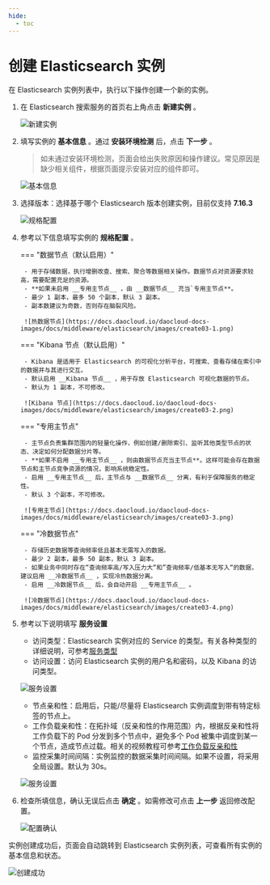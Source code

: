 ```yaml
---
hide:
  - toc
---
```


# 创建 Elasticsearch 实例

在 Elasticsearch 实例列表中，执行以下操作创建一个新的实例。

1. 在 Elasticsearch 搜索服务的首页右上角点击 __新建实例__ 。

    ![新建实例](https://docs.daocloud.io/daocloud-docs-images/docs/middleware/elasticsearch/images/create01.png)

2. 填写实例的 __基本信息__ 。通过 __安装环境检测__ 后，点击 __下一步__ 。

    > 如未通过安装环境检测，页面会给出失败原因和操作建议。常见原因是缺少相关组件，根据页面提示安装对应的组件即可。

    ![基本信息](https://docs.daocloud.io/daocloud-docs-images/docs/zh/docs/middleware/elasticsearch/images/create02.png)

3. 选择版本：选择基于哪个 Elasticsearch 版本创建实例，目前仅支持 __7.16.3__ 

    ![规格配置](https://docs.daocloud.io/daocloud-docs-images/docs/middleware/elasticsearch/images/create03.png)

4. 参考以下信息填写实例的 __规格配置__ 。

    === "数据节点（默认启用）"

        - 用于存储数据，执行增删改查、搜索、聚合等数据相关操作。数据节点对资源要求较高，需要配置充足的资源。
        - **如果未启用 __专用主节点__ ，由 __数据节点__ 充当`专用主节点**。
        - 最少 1 副本，最多 50 个副本，默认 3 副本。
        - 副本数建议为奇数，否则存在脑裂风险。

        ![热数据节点](https://docs.daocloud.io/daocloud-docs-images/docs/middleware/elasticsearch/images/create03-1.png)

    === "Kibana 节点（默认启用）"

        - Kibana 是适用于 Elasticsearch 的可视化分析平台，可搜索、查看存储在索引中的数据并与其进行交互。
        - 默认启用 __Kibana 节点__ ，用于存放 Elasticsearch 可视化数据的节点。
        - 默认为 1 副本，不可修改。

        ![Kibana 节点](https://docs.daocloud.io/daocloud-docs-images/docs/middleware/elasticsearch/images/create03-2.png)

    === "专用主节点"

        - 主节点负责集群范围内的轻量化操作，例如创建/删除索引、监听其他类型节点的状态、决定如何分配数据分片等。
        - **如果不启用 __专用主节点__ ，则由数据节点充当主节点**。这样可能会存在数据节点和主节点竞争资源的情况，影响系统稳定性。
        - 启用 __专用主节点__ 后，主节点与 __数据节点__ 分离，有利于保障服务的稳定性。
        - 默认 3 个副本，不可修改。

        ![专用主节点](https://docs.daocloud.io/daocloud-docs-images/docs/middleware/elasticsearch/images/create03-3.png)

    === "冷数据节点"

        - 存储历史数据等查询频率低且基本无需写入的数据。
        - 最少 2 副本，最多 50 副本，默认 3 副本。
        - 如果业务中同时存在“查询频率高/写入压力大“和”查询频率/低基本无写入“的数据，建议启用 __冷数据节点__ ，实现冷热数据分离。
        - 启用 __冷数据节点__ 后，会自动开启 __专用主节点__ 。

        ![冷数据节点](https://docs.daocloud.io/daocloud-docs-images/docs/middleware/elasticsearch/images/create03-4.png)

5. 参考以下说明填写 __服务设置__ 

    - 访问类型：Elasticsearch 实例对应的 Service 的类型。有关各种类型的详细说明，可参考[服务类型](https://kubernetes.io/zh-cn/docs/concepts/services-networking/service/#publishing-services-service-types)
    - 访问设置：访问 Elasticsearch 实例的用户名和密码，以及 Kibana 的访问类型。

    ![服务设置](https://docs.daocloud.io/daocloud-docs-images/docs/zh/docs/middleware/elasticsearch/images/create04.png)

    - 节点亲和性：启用后，只能/尽量将 Elasticsearch 实例调度到带有特定标签的节点上。
    - 工作负载亲和性：在拓扑域（反亲和性的作用范围）内，根据反亲和性将工作负载下的 Pod 分发到多个节点中，避免多个 Pod 被集中调度到某一个节点，造成节点过载。相关的视频教程可参考[工作负载反亲和性](../../../videos/mcamel.md#_1)
    - 监控采集时间间隔：实例监控的数据采集时间间隔。如果不设置，将采用全局设置。默认为 30s。

    ![服务设置](https://docs.daocloud.io/daocloud-docs-images/docs/zh/docs/middleware/elasticsearch/images/create04-1.png)

6. 检查所填信息，确认无误后点击 __确定__ 。如需修改可点击 __上一步__ 返回修改配置。

    ![配置确认](https://docs.daocloud.io/daocloud-docs-images/docs/middleware/elasticsearch/images/create05.png)

实例创建成功后，页面会自动跳转到 Elasticsearch 实例列表，可查看所有实例的基本信息和状态。

![创建成功](https://docs.daocloud.io/daocloud-docs-images/docs/middleware/elasticsearch/images/create06.png)
